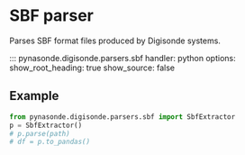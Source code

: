 # SBF parser

Parses SBF format files produced by Digisonde systems.

::: pynasonde.digisonde.parsers.sbf
    handler: python
    options:
        show_root_heading: true
        show_source: false

## Example

```python
from pynasonde.digisonde.parsers.sbf import SbfExtractor
p = SbfExtractor()
# p.parse(path)
# df = p.to_pandas()
```
